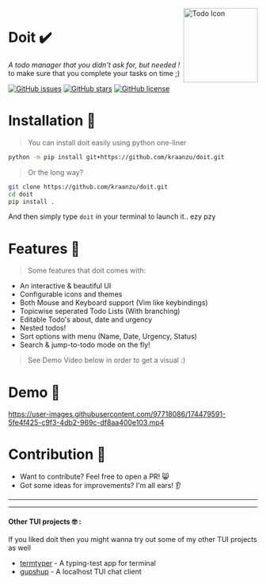 <img src="https://user-images.githubusercontent.com/97718086/174438959-d8887b62-76de-4587-9619-91a4ecd6e1d6.png" align="right" alt="Todo Icon" width="150" height="150">

# Doit ✔️
*A todo manager that you didn't ask for, but needed !* \
to make sure that you complete your tasks on time ;) 

[![GitHub issues](https://img.shields.io/github/issues/kraanzu/doit?color=red&style=for-the-badge)](https://github.com/kraanzu/doit/issues)
[![GitHub stars](https://img.shields.io/github/stars/kraanzu/doit?color=green&style=for-the-badge)](https://github.com/kraanzu/doit/stargazers)
[![GitHub license](https://img.shields.io/github/license/kraanzu/doit?color=yellow&style=for-the-badge)](https://github.com/kraanzu/doit/blob/main/LICENSE)

# Installation 🔨
> You can install doit easily using python one-liner

```bash
python -m pip install git+https://github.com/kraanzu/doit.git
```
> Or the long way?
```bash
git clone https://github.com/kraanzu/doit.git
cd doit
pip install .
```
And then simply type `doit` in your terminal to launch it.. ezy pzy

# Features 🌟

> Some features that doit comes with:

- An interactive & beautiful UI
- Configurable icons and themes
- Both Mouse and Keyboard support (Vim like keybindings)
- Topicwise seperated Todo Lists (With branching)
- Editable Todo's about, date and urgency
- Nested todos!
- Sort options with menu (Name, Date, Urgency, Status)
- Search & jump-to-todo mode on the fly!

> See Demo Video below in order to get a visual :)

# Demo 🎥
https://user-images.githubusercontent.com/97718086/174479591-5fe4f425-c9f3-4db2-969c-df8aa400e103.mp4


# Contribution 🤝
- Want to contribute? Feel free to open a PR! 😸 
- Got some ideas for improvements? I'm all ears! 👂

----------------------------
----------------------------

#### Other TUI projects 🤓 :
If you liked doit then you might wanna try out some of my other TUI projects as well
- [termtyper](https://github.com/kraanzu/termtyper) - A typing-test app for terminal
- [gupshup](https://github.com/kraanzu/gupshup) - A localhost TUI chat client

